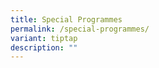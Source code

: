```yaml
---
title: Special Programmes
permalink: /special-programmes/
variant: tiptap
description: ""
---
```

<p></p>